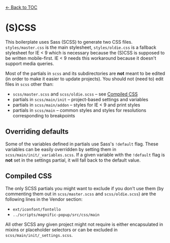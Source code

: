 [← Back to TOC](TOC.md)

# (S)CSS

This boilerplate uses Sass (SCSS) to generate two CSS files. `styles/master.css` is the main stylesheet, `styles/oldie.css` is a fallback stylesheet for IE < 9 which is necessary because the (S)CSS is supposed to be written mobile-first. IE < 9 needs this workaround because it doesn't support media queries.

Most of the partials in `scss` and its subdirectories are **not** meant to be edited (in order to make it easier to update projects). You should not (need to) edit files in `scss` other than:

* `scss/master.scss` and `scss/oldie.scss` – see [Compiled CSS](#compiled-css)
* partials in `scss/main/init` – project-based settings and variables
* partials in `scss/main/addon` – styles for IE < 9 and print styles
* partials in `scss/main` – common styles and styles for resolutions corresponding to breakpoints

## Overriding defaults

Some of the variables defined in partials use Sass's `!default` flag. These variables can be easily overridden by setting them in `scss/main/init/_variables.scss`. If a given variable with the `!default` flag is **not** set in the settings partial, it will fall back to the default value.

## Compiled CSS

The only SCSS partials you might want to exclude if you don't use them (by commenting them out in `scss/master.scss` and `scss/oldie.scss`) are the following lines in the Vendor section:

* `ext/iconfont/fontello`
* `../scripts/magnific-popup/src/css/main`

All other SCSS any given project might not require is either encapsulated in mixins or placeholder selectors or can be excluded in `scss/main/init/_settings.scss`.
